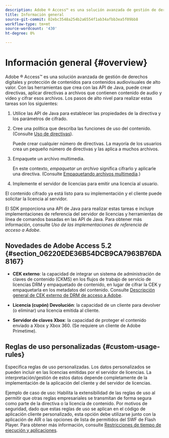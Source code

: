 ```yaml
---
description: Adobe ® Access™ es una solución avanzada de gestión de derechos digitales y protección de contenidos para contenidos audiovisuales de alto valor. Con las herramientas que crea con las API de Java, puede crear directivas, aplicar directivas a archivos que contienen contenido de audio y vídeo y cifrar esos archivos. Los pasos de alto nivel para realizar estas tareas son los siguientes
title: Información general
source-git-commit: 02ebc3548a254b2a6554f1ab34afbb3ea5f09bb8
workflow-type: tm+mt
source-wordcount: '430'
ht-degree: 0%

---
```


# Información general {#overview}

Adobe ® Access™ es una solución avanzada de gestión de derechos digitales y protección de contenidos para contenidos audiovisuales de alto valor. Con las herramientas que crea con las API de Java, puede crear directivas, aplicar directivas a archivos que contienen contenido de audio y vídeo y cifrar esos archivos. Los pasos de alto nivel para realizar estas tareas son los siguientes:

1. Utilice las API de Java para establecer las propiedades de la directiva y los parámetros de cifrado.
1. Cree una política que describa las funciones de uso del contenido. (Consulte [Uso de directivas](../../aaxs-protecting-content/content-working-with-policies/content-working-with-policies-overview.md)).

   Puede crear cualquier número de directivas. La mayoría de los usuarios crea un pequeño número de directivas y las aplica a muchos archivos.

1. Empaquete un archivo multimedia.

   En este contexto, *empaquetar un archivo* significa cifrarlo y aplicarle una directiva. (Consulte [Empaquetando archivos multimedia](../../aaxs-protecting-content/content-packaging-media-files/content-packaging-media-files-overview.md).)

1. Implemente el servidor de licencias para emitir una licencia al usuario.

El contenido cifrado ya está listo para su implementación y el cliente puede solicitar la licencia al servidor.

El SDK proporciona una API de Java para realizar estas tareas e incluye implementaciones de referencia del servidor de licencias y herramientas de línea de comandos basadas en las API de Java. Para obtener más información, consulte *Uso de las implementaciones de referencia de acceso a Adobe*.

## Novedades de Adobe Access 5.2 {#section_06220EDE36B54DCB9CA7963B76DA8167}

* **CEK externo**: la capacidad de integrar un sistema de administración de claves de contenido (CKMS) en los flujos de trabajo de servicio de licencias DRM y empaquetado de contenido, en lugar de cifrar la CEK y empaquetarla en los metadatos del contenido. Consulte [Descripción general de CEK externo de DRM de acceso a Adobe](../../aaxs-drm-xkey-mgmt/aaxs-drm-using-external-cek-overview.md).

* **Licencia (cupón) Devolución**: la capacidad de un cliente para devolver (o eliminar) una licencia emitida al cliente.
* **Servidor de claves Xbox**: la capacidad de proteger el contenido enviado a Xbox y Xbox 360. (Se requiere un cliente de Adobe Primetime).

## Reglas de uso personalizadas {#custom-usage-rules}

Especifica reglas de uso personalizadas. Los datos personalizados se pueden incluir en las licencias emitidas por el servidor de licencias. La interpretación/gestión de estos datos depende completamente de la implementación de la aplicación del cliente y del servidor de licencias.

Ejemplo de caso de uso: Habilita la extensibilidad de las reglas de uso al permitir que otras reglas empresariales se transmitan de forma segura como parte de la directiva o la licencia de contenido. Por motivos de seguridad, dado que estas reglas de uso se aplican en el código de aplicación cliente personalizado, esta opción debe utilizarse junto con la aplicación de AIR o las opciones de lista de permitidos del SWF de Flash Player. Para obtener más información, consulte [Restricciones de tiempo de ejecución y aplicaciones](../../aaxs-protecting-content/content-introduction/content-usage-rules/content-runtime-application-restrictions/content-allowlist-air.md).
